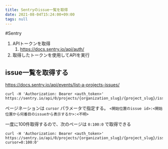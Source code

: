 ```yaml
---
title: Sentryのissue一覧を取得
date: 2021-08-04T15:24:00+09:00
tags: null
---
```


\#Sentry

1. APIトークンを取得
   1. https://docs.sentry.io/api/auth/
1. 取得したトークンを使用してAPIを実行

## issue一覧を取得する

https://docs.sentry.io/api/events/list-a-projects-issues/

````shell
curl -H 'Authorization: Bearer <auth_token>' https://sentry.io/api/0/projects/{organization_slug}/{project_slug}/issues/
````

ページネーションは `cursor` パラメータで指定する。
`<開始位置のissue id>:<開始位置から何番目のissueから表示するか>:<不明>`

一度に100件取得するので、次のページは `0:100:0` で取得できる

````shell
curl -H 'Authorization: Bearer <auth_token>' https://sentry.io/api/0/projects/{organization_slug}/{project_slug}/issues/?cursor=0:100:0'
````
